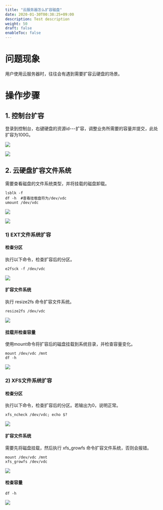 ```yaml
---
title: "云服务器怎么扩容磁盘"
date: 2020-01-30T00:38:25+09:00
description: Test description
weight: 50
draft: false
enableToc: false 
---
```


# 问题现象

用户使用云服务器时，往往会有遇到需要扩容云硬盘的场景。

# 操作步骤

## 1. **控制台扩容**

登录到控制台，右键硬盘的资源id---扩容，调整业务所需要的容量并提交，此处扩容为100G。

![](../../../_images/disk_expansion1.png) 

![](../../../_images/disk_expansion2.png) 

## 2. **云硬盘扩容**文件系统

需要查看磁盘的文件系统类型，并将挂载的磁盘卸载。

```shell
lsblk -f
df -h  #查看挂载盘符为/dev/vdc
umount /dev/vdc  
```

![](../../../_images/disk_expansion3.png) 

![](../../../_images/disk_expansion4.png) 

### 1) EXT文件系统扩容

#### 检查分区

执行以下命令，检查扩容后的分区。

```shell
e2fsck -f /dev/vdc
```

![](../../../_images/disk_expansion5.png) 

#### 扩容文件系统

执行 resize2fs 命令扩容文件系统。

```shell
resize2fs /dev/vdc
```

![](../../../_images/disk_expansion6.png) 

#### 挂载并检查容量

使用mount命令将扩容后的磁盘挂载到系统目录，并检查容量变化。

```shell
mount /dev/vdc /mnt
df -h
```

![](../../../_images/disk_expansion7.png) 

### 2) XFS文件系统扩容

#### 检查分区

执行以下命令，检查扩容后的分区。若输出为0，说明正常。

```shell
xfs_ncheck /dev/vdc; echo $?
```

![](../../../_images/disk_expansion8.png) 

#### 扩容文件系统

需要先将磁盘挂载，然后执行 xfs_growfs 命令扩容文件系统，否则会报错。

```shell
mount /dev/vdc /mnt
xfs_growfs /dev/vdc
```

![](../../../_images/disk_expansion9.png) 


#### 检查容量

```shell
df -h
```

![](../../../_images/disk_expansion10.png) 
